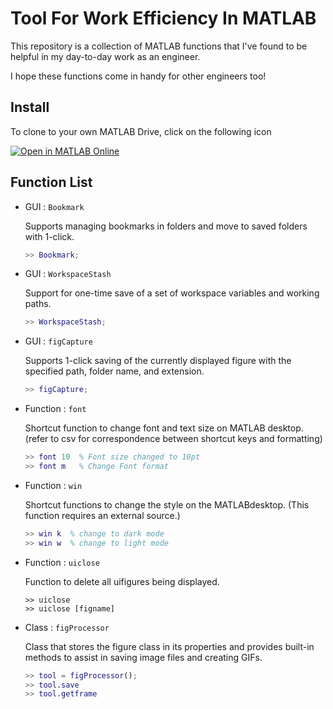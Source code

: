 # Tool For Work Efficiency In MATLAB
This repository is a collection of MATLAB functions that I've found to be helpful in my day-to-day work as an engineer. 

I hope these functions come in handy for other engineers too!

## Install
To clone to your own MATLAB Drive, click on the following icon

[![Open in MATLAB Online](https://www.mathworks.com/images/responsive/global/open-in-matlab-online.svg)](https://matlab.mathworks.com/open/github/v1?repo=ta-nish18/ToolForWorkEfficiencyInMATLAB)



## Function List
- GUI : `Bookmark`

  Supports managing bookmarks in folders and move to saved folders with 1-click.
  ```matlab
  >> Bookmark;
  ```
  
- GUI : `WorkspaceStash`

  Support for one-time save of a set of workspace variables and working paths.
  ```matlab
  >> WorkspaceStash;
  ```
  
- GUI : `figCapture`

  Supports 1-click saving of the currently displayed figure with the specified path, folder name, and extension.
  ```matlab
  >> figCapture;
  ```
  
- Function : `font`

  Shortcut function to change font and text size on MATLAB desktop. (refer to csv for correspondence between shortcut keys and formatting)
  ```matlab
  >> font 10  % Font size changed to 10pt
  >> font m   % Change Font format 
  ```
  
- Function : `win`

  Shortcut functions to change the style on the MATLABdesktop. (This function requires an external source.)
  ```matlab
  >> win k  % change to dark mode
  >> win w  % change to light mode
  ```
  
- Function : `uiclose`

  Function to delete all uifigures being displayed.
  ```
  >> uiclose
  >> uiclose [figname]
  ```
  
- Class : `figProcessor`

  Class that stores the figure class in its properties and provides built-in methods to assist in saving image files and creating GIFs.
  ```matlab
  >> tool = figProcessor();
  >> tool.save
  >> tool.getframe
  ```

  
